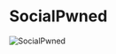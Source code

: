 # SocialPwned

![SocialPwned](https://github.com/MrTuxx/SocialPwned/blob/master/docs/images/SocialPwned.PNG "SocialPwned Welcome")
